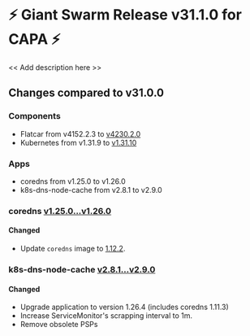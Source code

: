 # :zap: Giant Swarm Release v31.1.0 for CAPA :zap:

<< Add description here >>

## Changes compared to v31.0.0

### Components

- Flatcar from v4152.2.3 to [v4230.2.0](https://www.flatcar-linux.org/releases/#release-4230.2.0)
- Kubernetes from v1.31.9 to [v1.31.10](https://github.com/kubernetes/kubernetes/blob/master/CHANGELOG/CHANGELOG-1.31.md#v1.31.10)

### Apps

- coredns from v1.25.0 to v1.26.0
- k8s-dns-node-cache from v2.8.1 to v2.9.0


### coredns [v1.25.0...v1.26.0](https://github.com/giantswarm/coredns-app/compare/v1.25.0...v1.26.0)

#### Changed

- Update `coredns` image to [1.12.2](https://github.com/coredns/coredns/releases/tag/v1.12.2).

### k8s-dns-node-cache [v2.8.1...v2.9.0](https://github.com/giantswarm/k8s-dns-node-cache-app/compare/v2.8.1...v2.9.0)

#### Changed

- Upgrade application to version 1.26.4 (includes coredns 1.11.3)
- Increase ServiceMonitor's scrapping interval to 1m.
- Remove obsolete PSPs
